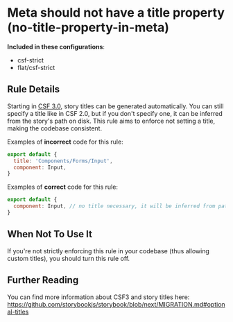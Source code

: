 # Meta should not have a title property (no-title-property-in-meta)

<!-- RULE-CATEGORIES:START -->

**Included in these configurations**: <ul><li>csf-strict</li><li>flat/csf-strict</li></ul>

<!-- RULE-CATEGORIES:END -->

## Rule Details

Starting in [CSF 3.0](https://storybook.js.org/blog/component-story-format-3-0/), story titles can be generated automatically. You can still specify a title like in CSF 2.0, but if you don't specify one, it can be inferred from the story's path on disk.
This rule aims to enforce not setting a title, making the codebase consistent.

Examples of **incorrect** code for this rule:

```js
export default {
  title: 'Components/Forms/Input',
  component: Input,
}
```

Examples of **correct** code for this rule:

```js
export default {
  component: Input, // no title necessary, it will be inferred from path on disk!
}
```

## When Not To Use It

If you're not strictly enforcing this rule in your codebase (thus allowing custom titles), you should turn this rule off.

## Further Reading

You can find more information about CSF3 and story titles here: https://github.com/storybookjs/storybook/blob/next/MIGRATION.md#optional-titles
